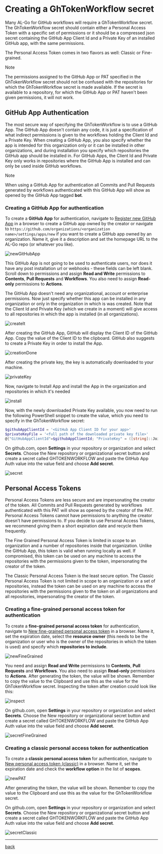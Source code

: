 # Creating a GhTokenWorkflow secret

Many AL-Go for GitHub workflows will require a GhTokenWorkflow secret. The GhTokenWorkflow secret should contain either a Personal Access Token with a specific set of permissions or it should be a compressed json secret containing the GitHub App Client Id and a Private Key of an installed GitHub app, with the same permissions.

The Personal Access Token comes in two flavors as well: Classic or Fine-grained.

> [!NOTE]
> The permissions assigned to the GitHub App or PAT specified in the GhTokenWorkflow secret should not be confused with the repositories for which the GhTokenWorkflow secret is made available.
> If the secret is available to a repository, for which the GitHub App or PAT haven't been given permissions, it will not work.

## GitHub App Authentication

The most secure way of specifying the GhTokenWorkflow is to use a GitHub App. The GitHub App doesn't contain any code, it is just a specification of what indirect permissions is given to the workflows holding the Client Id and a Private Key. When creating a GitHub App, you also specify whether the app is intended for this organization only or it can be installed in other organizations, and during installation you specify which repositories the GitHub app should be installed in. For GitHub Apps, the Client Id and Private Key only works in repositories where the GitHub App is installed and can only be used inside GitHub workflows.

> [!NOTE]
> When using a GitHub App for authentication all Commits and Pull Requests generated by workflows authenticated with this GitHub App will show as opened by the GitHub App tagged **bot**.

### Creating a GitHub App for authentication

To create a **GitHub App** for authentication, navigate to [Register new GitHub App](https://github.com/settings/apps/new) in a browser to create a GitHub app owned by the creator or navigate to `https://github.com/organizations/<organization name>/settings/apps/new` if you want to create a GitHub app owned by an organization. Name it, give it a description and set the homepage URL to the AL-Go repo (or whatever you like).

![newGitHubApp](https://github.com/user-attachments/assets/2470816f-18cb-447b-9446-238173b378e8)

This GitHub App is not going to be used to authenticate users, nor does it have any post installation url or webhooks - these fields can be left blank. Scroll down to permissions and assign **Read and Write** permissions to **Contents**, **Pull Requests** and **Workflows**. You also need to assign **Read-only** permissions to **Actions**.

The GitHub App doesn't need any organizational, account or enterprise permissions. Now just specify whether this app can be installed in any organization or only in the organization in which is was created. Note that the Client Id and Private Key (which we create in a moment) will give access to all repositories in which the app is installed (in all organizations).

![createIt](https://github.com/user-attachments/assets/eff17d7a-e4c5-4535-a1ba-da6cc1ea3102)

After creating the GitHub App, GitHub will display the Client ID of the GitHub App. Copy the value of the Client ID to the clipboard. GitHub also suggests to create a Private Key in order to install the App.

![creationDone](https://github.com/user-attachments/assets/7a65941b-e043-495c-bb91-f45eba7bab4b)

After creating the private key, the key is automatically downloaded to your machine.

![privateKey](https://github.com/user-attachments/assets/b7995a94-f423-4bdd-a524-33cef2fba3d2)

Now, navigate to Install App and install the App in the organization and repositories in which it's needed

![install](https://github.com/user-attachments/assets/1a165066-e334-48f3-a057-59b596f22e14)

Now, with the newly downloaded Private Key available, you now need to run the following PowerShell snippet to create the value, which you need to specify in the GhTokenWorkflow secret:

```powershell
$githubAppClientId = '<GitHub App Client ID for your app>'
$privateKeyFile = '<full path of the downloaded private key file>'
@{"GitHubAppClientId"=$githubAppClientId; "PrivateKey" = ([string]::Join('',[System.IO.File]::ReadAllLines($privateKeyFile))) } | ConvertTo-Json -Compress -Depth 99 | Set-Clipboard
```

On github.com, open **Settings** in your repository or organization and select **Secrets**. Choose the New repository or organizational secret button and create a secret called GHTOKENWORKFLOW and paste the GitHub App Auth value into the value field and choose **Add secret**.

![secret](https://github.com/user-attachments/assets/5f2c81c9-dc51-42ac-b98b-415a2f0893ab)

## Personal Access Tokens

Personal Access Tokens are less secure and are impersonating the creator of the token. All Commits and Pull Requests generated by workflows authenticated with this PAT will show as opened by the creator of the PAT. Personal Access Tokens cannot have permissions to anything the creator doesn't have permissions to. If you decide to use Personal Access Tokens, we recommend giving them a short expiration date and recycle them frequently.

The Fine Grained Personal Access Token is limited in scope to an organization and a number of repositories inside that organization. Unlike the GitHub App, this token is valid when running locally as well. If compromised, this token can be used on any machine to access the repositories with the permissions given to the token, impersonating the creator of the token.

The Classic Personal Access Token is the least secure option. The Classic Personal Access Token is not limited in scope to an organization or a set of repositories, instead the token can be used on any machine to access the repositories with the permissions given to the token on all organizations and all repositories, impersonating the creator of the token.

### Creating a fine-grained personal access token for authentication

To create a **fine-grained personal access token** for authentication, navigate to [New fine-grained personal access token](https://github.com/settings/personal-access-tokens/new) in a browser. Name it, set the expiration date, select the **resource owner** (this needs to be the organization or user who is the owner of the repositories in which the token is used) and specify which **repositories to include**.

![newFineGrained](https://github.com/user-attachments/assets/59471846-73d1-4bd8-be98-16edf5d38e62)

You need and assign **Read and Write** permissions to **Contents**, **Pull Requests** and **Workflows**. You also need to assign **Read-only** permissions to **Actions**. After generating the token, the value will be shown. Remember to copy the value to the Clipboard and use this as the value for the GhTokenWorkflow secret. Inspecting the token after creation could look like this:

![inspect](https://github.com/user-attachments/assets/ea6a8082-ef09-4078-8302-8c3b5200baa7)

On github.com, open **Settings** in your repository or organization and select **Secrets**. Choose the New repository or organizational secret button and create a secret called GHTOKENWORKFLOW and paste the GitHub App Auth value into the value field and choose **Add secret**.

![secretFineGrained](https://github.com/user-attachments/assets/6d07fe94-de28-4963-bbba-587aa2ef50de)

### Creating a classic personal access token for authentication

To create a **classic personal access token** for authentication, navigate to [New personal access token (classic)](https://github.com/settings/tokens/new) in a browser. Name it, set the expiration date and check the **workflow option** in the list of **scopes**.

![newPAT](https://github.com/user-attachments/assets/d43413c9-47ea-4dcc-ac4d-8da25e92206d)

After generating the token, the value will be shown. Remember to copy the value to the Clipboard and use this as the value for the GhTokenWorkflow secret.

On github.com, open **Settings** in your repository or organization and select **Secrets**. Choose the New repository or organizational secret button and create a secret called GHTOKENWORKFLOW and paste the GitHub App Auth value into the value field and choose **Add secret**.

![secretClassic](https://github.com/user-attachments/assets/6566e36d-c009-4600-bb28-914b040d68a5)

______________________________________________________________________

[back](../README.md)
